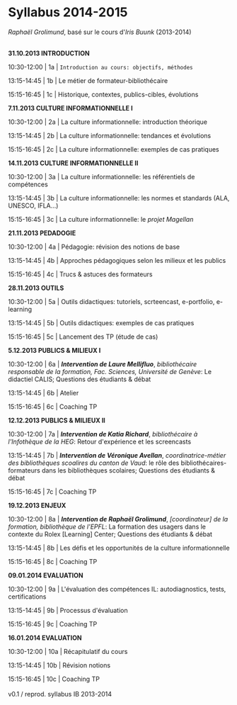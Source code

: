 # Syllabus 2014-2015

*Raphaël Grolimund*, basé sur le cours d'*Iris Buunk* (2013-2014)<br/>
<br/>

**31.10.2013 INTRODUCTION**

10:30-12:00 | 1a | `Introduction au cours: objectifs, méthodes`

13:15-14:45 | 1b | Le métier de formateur-bibliothécaire

15:15-16:45 | 1c | Historique, contextes, publics-cibles, évolutions


**7.11.2013 CULTURE INFORMATIONNELLE I**

10:30-12:00 | 2a | La culture informationnelle: introduction théorique

13:15-14:45 | 2b | La culture informationnelle: tendances et évolutions

15:15-16:45 | 2c | La culture informationnelle: exemples de cas pratiques


**14.11.2013 CULTURE INFORMATIONNELLE II**

10:30-12:00 | 3a | La culture informationnelle: les référentiels de compétences

13:15-14:45 | 3b | La culture informationnelle: les normes et standards (ALA, UNESCO, IFLA...)

15:15-16:45 | 3c | La culture informationnelle: le *projet Magellan*


**21.11.2013 PEDADOGIE**

10:30-12:00 | 4a | Pédagogie: révision des notions de base

13:15-14:45 | 4b | Approches pédagogiques selon les milieux et les publics

15:15-16:45 | 4c | Trucs & astuces des formateurs


**28.11.2013 OUTILS**

10:30-12:00 | 5a | Outils didactiques: tutoriels, scrteencast, e-portfolio, e-learning

13:15-14:45 | 5b | Outils didactiques: exemples de cas pratiques

15:15-16:45 | 5c | Lancement des TP (étude de cas)


**5.12.2013 PUBLICS & MILIEUX I**

10:30-12:00 | 6a | ***Intervention de Laure Mellifluo***, *bibliothécaire responsable de la formation, Fac. Sciences, Université de Genève*: Le didactiel CALIS; Questions des étudiants & débat

13:15-14:45 | 6b | Atelier

15:15-16:45 | 6c | Coaching TP


**12.12.2013 PUBLICS & MILIEUX II**

10:30-12:00 | 7a | ***Intervention de Katia Richard***, *bibliothécaire à l'Infothèque de la HEG*: Retour d'expérience et les screencasts

13:15-14:45 | 7b | ***Intervention de Véronique Avellan***, *coordinatrice-métier des bibliothèques scoalires du canton de Vaud*: le rôle des bibliothécaires-formateurs dans les bibliothèques scolaires; Questions des étudiants & débat

15:15-16:45 | 7c | Coaching TP


**19.12.2013 ENJEUX**

10:30-12:00 | 8a | ***Intervention de Raphaël Grolimund***, *[coordinateur] de la formation, bibliothèque de l'EPFL*: La formation des usagers dans le contexte du Rolex [Learning] Center; Questions des étudiants & débat

13:15-14:45 | 8b | Les défis et les opportunités de la culture informationnelle

15:15-16:45 | 8c | Coaching TP


**09.01.2014 EVALUATION**

10:30-12:00 | 9a | L'évaluation des compétences IL: autodiagnostics, tests, certifications

13:15-14:45 | 9b | Processus d'évaluation

15:15-16:45 | 9c | Coaching TP


**16.01.2014 EVALUATION**

10:30-12:00 | 10a | Récapitulatif du cours

13:15-14:45 | 10b | Révision notions

15:15-16:45 | 10c | Coaching TP<br/>
<br/>
v0.1 / reprod. syllabus IB 2013-2014

